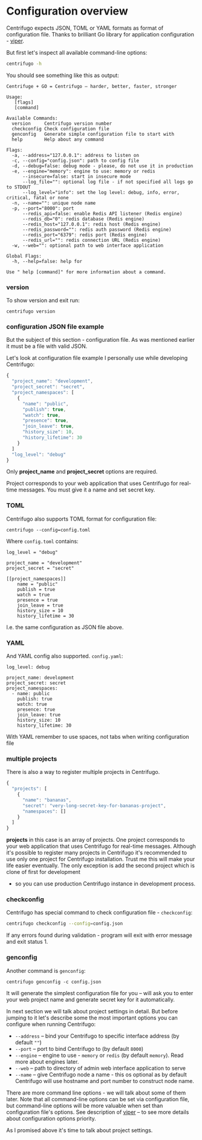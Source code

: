 # Configuration overview

Centrifugo expects JSON, TOML or YAML formats as format of configuration file.
Thanks to brilliant Go library for application configuration - [viper](https://github.com/spf13/viper).

But first let's inspect all available command-line options:

```bash
centrifugo -h
```

You should see something like this as output:

```
Centrifuge + GO = Centrifugo – harder, better, faster, stronger

Usage:
   [flags]
   [command]

Available Commands:
  version     Centrifugo version number
  checkconfig Check configuration file
  genconfig   Generate simple configuration file to start with
  help        Help about any command

Flags:
  -a, --address="127.0.0.1": address to listen on
  -c, --config="config.json": path to config file
  -d, --debug=false: debug mode - please, do not use it in production
  -e, --engine="memory": engine to use: memory or redis
      --insecure=false: start in insecure mode
      --log_file="": optional log file - if not specified all logs go to STDOUT
      --log_level="info": set the log level: debug, info, error, critical, fatal or none
  -n, --name="": unique node name
  -p, --port="8000": port
      --redis_api=false: enable Redis API listener (Redis engine)
      --redis_db="0": redis database (Redis engine)
      --redis_host="127.0.0.1": redis host (Redis engine)
      --redis_password="": redis auth password (Redis engine)
      --redis_port="6379": redis port (Redis engine)
      --redis_url="": redis connection URL (Redis engine)
  -w, --web="": optional path to web interface application

Global Flags:
  -h, --help=false: help for

Use " help [command]" for more information about a command.
```

### version

To show version and exit run:

```
centrifugo version
```

### configuration JSON file example

But the subject of this section - configuration file. As was mentioned earlier it must be a file with valid JSON.

Let's look at configuration file example I personally use while developing Centrifugo:

```javascript
{
  "project_name": "development",
  "project_secret": "secret",
  "project_namespaces": [
    {
      "name": "public",
      "publish": true,
      "watch": true,
      "presence": true,
      "join_leave": true,
      "history_size": 10,
      "history_lifetime": 30
    }
  ]
  "log_level": "debug"
}
```

Only **project_name** and **project_secret** options are required.

Project corresponds to your web application that uses Centrifugo for real-time messages. You must give it a name
and set secret key.

### TOML

Centrifugo also supports TOML format for configuration file:

```
centrifugo --config=config.toml
```

Where `config.toml` contains:

```
log_level = "debug"

project_name = "development"
project_secret = "secret"

[[project_namespaces]]
    name = "public"
    publish = true
    watch = true
    presence = true
    join_leave = true
    history_size = 10
    history_lifetime = 30
```

I.e. the same configuration as JSON file above.

### YAML

And YAML config also supported. `config.yaml`:

```
log_level: debug

project_name: development
project_secret: secret
project_namespaces:
  - name: public
    publish: true
    watch: true
    presence: true
    join_leave: true
    history_size: 10
    history_lifetime: 30
```

With YAML remember to use spaces, not tabs when writing configuration file

### multiple projects

There is also a way to register multiple projects in Centrifugo.

```javascript
{
  "projects": [
    {
      "name": "bananas",
      "secret": "very-long-secret-key-for-bananas-project",
      "namespaces": []
    }
  ]
}
```

**projects** in this case is an array of projects. One project corresponds to your web application that
uses Centrifugo for real-time messages. Although it's possible to register many projects in Centrifugo
it's recommended to use only one project for Centrifugo installation. Trust me this will make your life
easier eventually. The only exception is add the second project which is clone of first for development
- so you can use production Centrifugo instance in development process.

### checkconfig

Centrifugo has special command to check configuration file - `checkconfig`:

```bash
centrifugo checkconfig --config=config.json
```

If any errors found during validation - program will exit with error message and exit status 1.

### genconfig

Another command is `genconfig`:

```
centrifugo genconfig -c config.json
```

It will generate the simplest configuration file for you – will ask you to enter your web project name and
generate secret key for it automatically.



In next section we will talk about project settings in detail. But before jumping to it
let's describe some the most important options you can configure when running Centrifugo:

* `--address` – bind your Centrifugo to specific interface address (by default `""`)
* `--port` – port to bind Centrifugo to (by default `8000`)
* `--engine` – engine to use - `memory` or `redis` (by default `memory`). Read more about engines later.
* `--web` – path to directory of admin web interface application to serve
* `--name` – give Centrifugo node a name - this os optional as by default Centrifugo will use hostname and port number to construct node name.

There are more command line options - we will talk about some of them later. Note that all command-line options can
be set via configuration file, but command-line options will be more valuable when set than configuration file's options.
See description of [viper](https://github.com/spf13/viper) – to see more details about configuration options priority.

As I promised above it's time to talk about project settings.